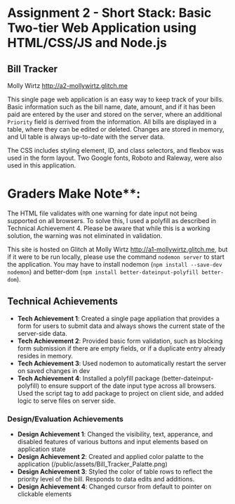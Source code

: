 Assignment 2 - Short Stack: Basic Two-tier Web Application using HTML/CSS/JS and Node.js  
===

## Bill Tracker

Molly Wirtz http://a2-mollywirtz.glitch.me

This single page web application is an easy way to keep track of your bills. Basic information such as the bill name, date, amount, and if it has been paid are entered by the user and stored on the server, where an additional `Priority` field is derrived from the information. All bills are displayed in a table, where they can be edited or deleted. Changes are stored in memory, and UI table is always up-to-date with the server data. 

The CSS includes styling element, ID, and class selectors, and flexbox was used in the form layout. Two Google fonts, Roboto and Raleway, were also used in this application.

# Graders Make Note**:
The HTML file validates with one warning for date input not being supported on all browsers. To solve this, I used a polyfill as described in Technical Achievement 4. Please be aware that while this is a working solution, the warning was not eliminated in validation.

This site is hosted on Glitch at Molly Wirtz http://a1-mollywirtz.glitch.me, but if it were to be run locally, please use the command `nodemon server` to start the application. You may have to install nodemon (`npm install --save-dev nodemon`) and better-dom (`npm install better-dateinput-polyfill better-dom`). 

## Technical Achievements
- **Tech Achievement 1**: Created a single page appliation that provides a form for users to submit data and always shows the current state of the server-side data. 
- **Tech Achievement 2**: Provided basic form validation, such as blocking form submission if there are empty fields, or if a duplicate entry already resides in memory.
- **Tech Achievement 3**: Used nodemon to automatically restart the server on saved changes in dev
- **Tech Achievement 4**: Installed a polyfill package (better-dateinput-polyfill) to ensure support of the date input type across all browsers. Used the script tag to add package to project on client side, and added logic to serve files on server side.  

### Design/Evaluation Achievements
- **Design Achievement 1**: Changed the visibility, text, apperance, and disabled features of various buttons and input elements based on application state
- **Design Achievement 2**: Created and applied color palatte to the application (/public/assets/Bill_Tracker_Palatte.png)
- **Design Achievement 3**: Styled the color of table rows to reflect the priority level of the bill. Responds to data edits and additions.
- **Design Achievement 4**: Changed cursor from default to pointer on clickable elements